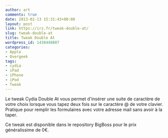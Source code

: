 ```yaml
---
author: art
comments: true
date: 2013-02-13 15:31:43+00:00
layout: post
link: https://irz.fr/tweak-double-at/
slug: tweak-double-at
title: Tweak Double At
wordpress_id: 1438448807
categories:
- Apple
- Overgeek
tags:
- cydia
- iPad
- iPhone
- iPod
- Tweak
---
```


Le tweak Cydia Double At vous permet d'insérer une suite de caractère de votre choix lorsque vous tapez deux fois sur le caractère @ de votre clavier. Pratique pour remplir les formulaires avec votre adresse mail sans avoir à la taper.

Ce tweak est disponible dans le repository BigBoss pour le prix généralissime de 0€.
